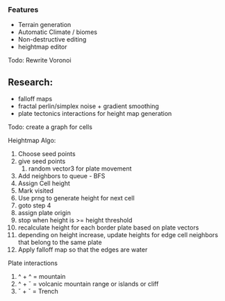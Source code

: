 ### Features
- Terrain generation 
- Automatic Climate / biomes
- Non-destructive editing 
- heightmap editor

Todo:
Rewrite Voronoi

## Research:
- falloff maps
- fractal perlin/simplex noise + gradient smoothing
- plate tectonics interactions for height map generation

Todo:
create a graph for cells

Heightmap Algo:
1. Choose seed points
2. give seed points
	1. random vector3 for plate movement
3. Add neighbors to queue - BFS
5. Assign Cell height
6. Mark visited
7. Use prng to generate height for next cell
8. goto step 4
9. assign plate origin
10. stop when height is >= height threshold
11. recalculate height for each border plate based on plate vectors
12. depending on height increase, update heights for edge cell neighbors that belong to the same plate
13. Apply falloff map so that the edges are water

Plate interactions
1. ^ + ^ = mountain
2. ^ + ˇ = volcanic mountain range or islands or cliff
3. ˇ + ˇ = Trench